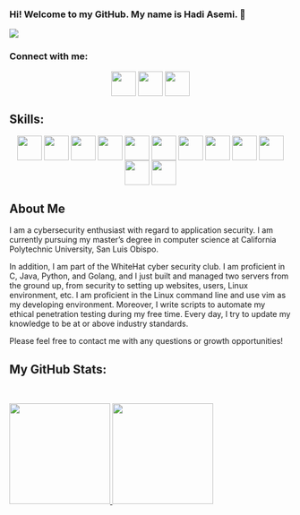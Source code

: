 <!--![alt README header](https://raw.githubusercontent.com/dahhd/dahhd/master/assert/my_header_.png)-->
### Hi! Welcome to my GitHub. My name is Hadi Asemi. 👋

<!--
**Hadiasemi/Hadiasemi** is a ✨ _special_ ✨ repository because its `README.md` (this file) appears on your GitHub profile.

Here are some ideas to get you started:

- 🔭 I’m currently working on ...
- 🌱 I’m currently learning ...
- 👯 I’m looking to collaborate on ...
- 🤔 I’m looking for help with ...
- 💬 Ask me about ...
- 📫 How to reach me: ...
- 😄 Pronouns: ...
- ⚡ Fun fact: ...
-->
 
![](https://komarev.com/ghpvc/?username=Hadiasemi&color=brightgreen)
<!-- ![visitors](https://visitor-badge.glitch.me/badge?page_id=Hadiasemi.Hadiasemi) -->
</p>

<!--<h1><img width = '100px' align= 'center' src="https://github.com/Hadiasemi/Hadiasemi/blob/main/Welcome%20page.gif"/></h1>-->
<!--<div size='20px'> Hi! My name is Hadi Asemi. Welcome to my GitHub Profile :smile: -->
<h3 align=''> Connect with me: </h3>
<p align = 'center'>
<a href = 'http://www.linkedin.com/in/Hadi-Asemi'> <img width = '44px' align= 'center' src="https://raw.githubusercontent.com/rahulbanerjee26/githubAboutMeGenerator/main/icons/linked-in-alt.svg"/></a> 
<a href = 'https://hadiasemi.com/'> <img width = '44px' align= 'center' src="https://raw.githubusercontent.com/rahulbanerjee26/githubAboutMeGenerator/main/icons/portfolio.png"/></a> 
<a href = 'https://www.github.com/Hadiasemi'> <img width = '44px' align= 'center' src="https://raw.githubusercontent.com/rahulbanerjee26/githubAboutMeGenerator/main/icons/github.svg"/></a> 

</p>
<h2 align=''> Skills:</h2>
<p align = 'center'>
<img width ='44px' align='center' src ='https://raw.githubusercontent.com/rahulbanerjee26/githubAboutMeGenerator/main/icons/c.svg'>
<img width ='44px' align='center' src ='https://raw.githubusercontent.com/rahulbanerjee26/githubAboutMeGenerator/main/icons/java.svg'>
<img width ='44px' align='center' src ='https://raw.githubusercontent.com/rahulbanerjee26/githubAboutMeGenerator/main/icons/python.svg'>
<img width ='44px' align='center' src ='https://raw.githubusercontent.com/rahulbanerjee26/githubAboutMeGenerator/main/icons/reactjs.svg'>
<img width ='44px' align='center' src ='https://raw.githubusercontent.com/rahulbanerjee26/githubAboutMeGenerator/main/icons/flask.svg'>
<img width ='44px' align='center' src ='https://raw.githubusercontent.com/rahulbanerjee26/githubAboutMeGenerator/main/icons/bash.svg'>
<img width ='44px' align='center' src ='https://raw.githubusercontent.com/rahulbanerjee26/githubAboutMeGenerator/main/icons/linux.svg'>
<img width ='44px' align='center' src ='https://raw.githubusercontent.com/rahulbanerjee26/githubAboutMeGenerator/main/icons/mysql.svg'>
<img width ='44px' align='center' src ='https://raw.githubusercontent.com/rahulbanerjee26/githubAboutMeGenerator/main/icons/mongodb.svg'>
<img width ='44px' align='center' src ='https://raw.githubusercontent.com/rahulbanerjee26/githubAboutMeGenerator/main/icons/heroku.svg'>
 <img width ='44px' align='center' src ='https://raw.githubusercontent.com/rahulbanerjee26/githubAboutMeGenerator/main/icons/docker.svg'>
 <img width ='44px' align='center' src ='https://raw.githubusercontent.com/rahulbanerjee26/githubAboutMeGenerator/main/icons/go.svg'>
<br>
</p>
</div>

</p>
<h2> About Me</h1>
<p align="" height='100px'>
I am a cybersecurity enthusiast with regard to application security. I am currently pursuing my master’s degree in computer science at California Polytechnic University, San Luis Obispo.
 
In addition, I am part of the WhiteHat cyber security club. I am proficient in C, Java, Python, and Golang, and I just built and managed two servers from the ground up, from security to setting up websites, users, Linux environment, etc. I am proficient in the Linux command line and use vim as my developing environment. Moreover, I write scripts to automate my ethical penetration testing during my free time. Every day, I try to update my knowledge to be at or above industry standards.

Please feel free to contact me with any questions or growth opportunities!
</p>
 <h2> My GitHub Stats:</h2>
 <br>


<p>
<!--  <a href="https://github.com/Hadiasemi/">
  <img align="center" height="280px" src="https://activity-graph.herokuapp.com/graph?username=Hadiasemi&bg_color=111111&color=7ffe00&line=00adfe&point=7ffe00&area=true&custom_title=My%20Last%20Month%27s%20Statistics" alt="Hadi Asemi" />  
  
</a>
<a href="https://github.com/Hadiasemi/">
  <img  align="center" src="https://github-readme-stats.vercel.app/api/top-langs/?username=Hadiasemi&theme=chartreuse-dark&langs_count=5&count_private=true"/>
</a> -->
<a href="https://github.com/Hadasemi">
  <img height="180em" src="https://github-readme-stats.vercel.app/api?username=Hadiasemi&show_icons=true&theme=radical" />
  <img height="180em" src="https://github-readme-stats-eight-theta.vercel.app/api/top-langs/?username=Hadiasemi&langs_count=8&theme=radical&layout=compact&hide=CSS,html" />
</a>
</p>

 <br>

<!---![Top Langs](https://github-readme-stats.vercel.app/api/top-langs/?username=Hadiasemi&theme=radical)

<br>

